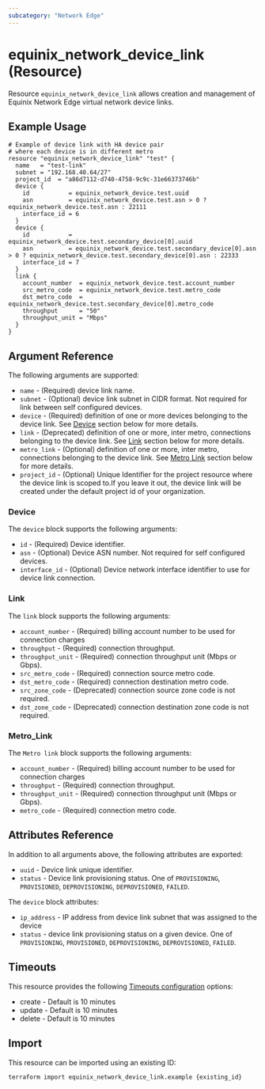 ```yaml
---
subcategory: "Network Edge"
---
```


# equinix_network_device_link (Resource)

Resource `equinix_network_device_link` allows creation and management of Equinix
Network Edge virtual network device links.

## Example Usage

```hcl
# Example of device link with HA device pair
# where each device is in different metro
resource "equinix_network_device_link" "test" {
  name   = "test-link"
  subnet = "192.168.40.64/27"
  project_id  = "a86d7112-d740-4758-9c9c-31e66373746b"
  device {
    id           = equinix_network_device.test.uuid
    asn          = equinix_network_device.test.asn > 0 ? equinix_network_device.test.asn : 22111
    interface_id = 6
  }
  device {
    id           = equinix_network_device.test.secondary_device[0].uuid
    asn          = equinix_network_device.test.secondary_device[0].asn > 0 ? equinix_network_device.test.secondary_device[0].asn : 22333
    interface_id = 7
  }
  link {
    account_number  = equinix_network_device.test.account_number
    src_metro_code  = equinix_network_device.test.metro_code
    dst_metro_code  = equinix_network_device.test.secondary_device[0].metro_code
    throughput      = "50"
    throughput_unit = "Mbps"
  }
}

```

## Argument Reference

The following arguments are supported:

* `name` - (Required) device link name.
* `subnet` - (Optional) device link subnet in CIDR format. Not required for link
between self configured devices.
* `device` - (Required) definition of one or more devices belonging to the
device link. See [Device](#device) section below for more details.
* `link` - (Deprecated) definition of one or more, inter metro, connections belonging
to the device link. See [Link](#link) section below for more details.
* `metro_link` - (Optional) definition of one or more, inter metro, connections belonging
to the device link. See [Metro Link](#Metro_Link) section below for more details.
* `project_id` - (Optional) Unique Identifier for the project resource where the device link is scoped to.If you
  leave it out, the device link will be created under the default project id of your organization.

### Device

The `device` block supports the following arguments:

* `id` - (Required) Device identifier.
* `asn` - (Optional) Device ASN number. Not required for self configured devices.
* `interface_id` - (Optional) Device network interface identifier to use for device link
connection.

### Link

The `link` block supports the following arguments:

* `account_number` - (Required) billing account number to be used for
connection charges
* `throughput` - (Required) connection throughput.
* `throughput_unit` - (Required) connection throughput unit (Mbps or Gbps).
* `src_metro_code` - (Required) connection source metro code.
* `dst_metro_code` - (Required) connection destination metro code.
* `src_zone_code` - (Deprecated) connection source zone code is not required.
* `dst_zone_code` - (Deprecated) connection destination zone code is not required.

### Metro_Link

The `Metro link` block supports the following arguments:

* `account_number` - (Required) billing account number to be used for
connection charges
* `throughput` - (Required) connection throughput.
* `throughput_unit` - (Required) connection throughput unit (Mbps or Gbps).
* `metro_code` - (Required) connection metro code.

## Attributes Reference

In addition to all arguments above, the following attributes are exported:

* `uuid` - Device link unique identifier.
* `status` - Device link provisioning status. One of `PROVISIONING`, `PROVISIONED`,
`DEPROVISIONING`, `DEPROVISIONED`, `FAILED`.

The `device` block attributes:

* `ip_address` - IP address from device link subnet that was assigned to the device
* `status` - device link provisioning status on a given device. One of `PROVISIONING`,
`PROVISIONED`, `DEPROVISIONING`, `DEPROVISIONED`, `FAILED`.

## Timeouts

This resource provides the following [Timeouts configuration](https://www.terraform.io/language/resources/syntax#operation-timeouts)
options:

* create - Default is 10 minutes
* update - Default is 10 minutes
* delete - Default is 10 minutes

## Import

This resource can be imported using an existing ID:

```sh
terraform import equinix_network_device_link.example {existing_id}
```
